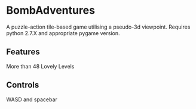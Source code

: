 # BombAdventures
A puzzle-action tile-based game utilising a pseudo-3d viewpoint. Requires python 2.7.X and appropriate pygame version.
## Features
More than 48 Lovely Levels
## Controls
WASD and spacebar
